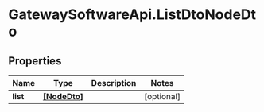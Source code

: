 # GatewaySoftwareApi.ListDtoNodeDto

## Properties
Name | Type | Description | Notes
------------ | ------------- | ------------- | -------------
**list** | [**[NodeDto]**](NodeDto.md) |  | [optional] 


